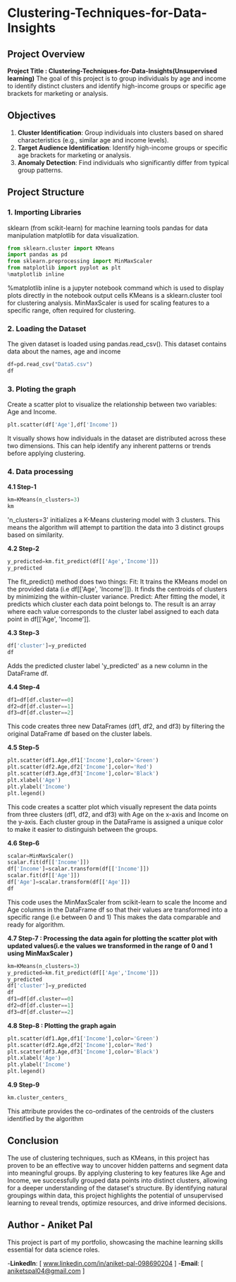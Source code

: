 # Clustering-Techniques-for-Data-Insights

## Project Overview 

**Project Title : Clustering-Techniques-for-Data-Insights(Unsupervised learning)**
The goal of this project is to group individuals by age and income to identify distinct clusters and identify high-income groups or specific age brackets for marketing or analysis.

## Objectives
1. **Cluster Identification**:
Group individuals into clusters based on shared characteristics (e.g., similar age and income levels).
2. **Target Audience Identification**:
Identify high-income groups or specific age brackets for marketing or analysis.
3. **Anomaly Detection**:
Find individuals who significantly differ from typical group patterns.

## Project Structure

### 1. Importing Libraries
sklearn (from scikit-learn) for machine learning tools
pandas for data manipulation
matplotlib for data visualization.
```python
from sklearn.cluster import KMeans
import pandas as pd
from sklearn.preprocessing import MinMaxScaler
from matplotlib import pyplot as plt
%matplotlib inline
```
%matplotlib inline is a jupyter notebook command which is used to display plots directly in the notebook output cells
KMeans is a sklearn.cluster tool for clustering analysis.
MinMaxScaler is used for scaling features to a specific range, often required for clustering.

### 2. Loading the Dataset
The given dataset is loaded using pandas.read_csv(). This dataset contains data about the names, age and income
```python
df=pd.read_csv("Data5.csv")
df
```

### 3. Ploting the graph
Create a scatter plot to visualize the relationship between two variables: Age and Income.
```python
plt.scatter(df['Age'],df['Income'])
```
It visually shows how individuals in the dataset are distributed across these two dimensions. This can help identify any inherent patterns or trends before applying clustering.

### 4. Data processing
**4.1 Step-1**
```python
km=KMeans(n_clusters=3)
km
```
'n_clusters=3' initializes a K-Means clustering model with 3 clusters. This means the algorithm will attempt to partition the data into 3 distinct groups based on similarity.

**4.2 Step-2**
```python
y_predicted=km.fit_predict(df[['Age','Income']])
y_predicted
```
The fit_predict() method does two things:
Fit: It trains the KMeans model on the provided data (i.e df[['Age', 'Income']]). It finds the centroids of clusters by minimizing the within-cluster variance.
Predict: After fitting the model, it predicts which cluster each data point belongs to. The result is an array where each value corresponds to the cluster label assigned to each data point in df[['Age', 'Income']].

**4.3 Step-3**
```python
df['cluster']=y_predicted
df
```
Adds the predicted cluster label 'y_predicted' as a new column in the DataFrame df.

**4.4 Step-4**
```python
df1=df[df.cluster==0]
df2=df[df.cluster==1]
df3=df[df.cluster==2]
```
This code creates three new DataFrames (df1, df2, and df3) by filtering the original DataFrame df based on the cluster labels.

**4.5 Step-5**
```python
plt.scatter(df1.Age,df1['Income'],color='Green')
plt.scatter(df2.Age,df2['Income'],color='Red')
plt.scatter(df3.Age,df3['Income'],color='Black')
plt.xlabel('Age')
plt.ylabel('Income')
plt.legend()
```
This code creates a scatter plot which visually represent the data points from three clusters (df1, df2, and df3) with Age on the x-axis and Income on the y-axis.
Each cluster group in the DataFrame is assigned a unique color to make it easier to distinguish between the groups.

**4.6 Step-6**
```python
scalar=MinMaxScaler()
scalar.fit(df[['Income']])
df['Income']=scalar.transform(df[['Income']])
scalar.fit(df[['Age']])
df['Age']=scalar.transform(df[['Age']])
df
```
This code uses the MinMaxScaler from scikit-learn to scale the Income and Age columns in the DataFrame df so that their values are transformed into a specific range (i.e between 0 and 1)
This makes the data comparable and ready for algorithm.

**4.7 Step-7 : Processing the data again for plotting the scatter plot with updated values(i.e the values we transformed in the range of 0 and 1 using MinMaxScaler )**
```python
km=KMeans(n_clusters=3)
y_predicted=km.fit_predict(df[['Age','Income']])
y_predicted
df['cluster']=y_predicted
df
df1=df[df.cluster==0]
df2=df[df.cluster==1]
df3=df[df.cluster==2]
```

**4.8 Step-8 : Plotting the graph again**
```python
plt.scatter(df1.Age,df1['Income'],color='Green')
plt.scatter(df2.Age,df2['Income'],color='Red')
plt.scatter(df3.Age,df3['Income'],color='Black')
plt.xlabel('Age')
plt.ylabel('Income')
plt.legend()
```

**4.9 Step-9**
```python
km.cluster_centers_
```
This attribute provides the co-ordinates of the centroids of the clusters identified by the algorithm

## Conclusion
The use of clustering techniques, such as KMeans, in this project has proven to be an effective way to uncover hidden patterns and segment data into meaningful groups. By applying clustering to key features like Age and Income, we successfully grouped data points into distinct clusters, allowing for a deeper understanding of the dataset's structure. By identifying natural groupings within data, this project highlights the potential of unsupervised learning to reveal trends, optimize resources, and drive informed decisions.

## Author - Aniket Pal
This project is part of my portfolio, showcasing the machine learning skills essential for data science roles.

-**LinkedIn**: [ www.linkedin.com/in/aniket-pal-098690204 ]
-**Email**: [ aniketspal04@gmail.com ]


